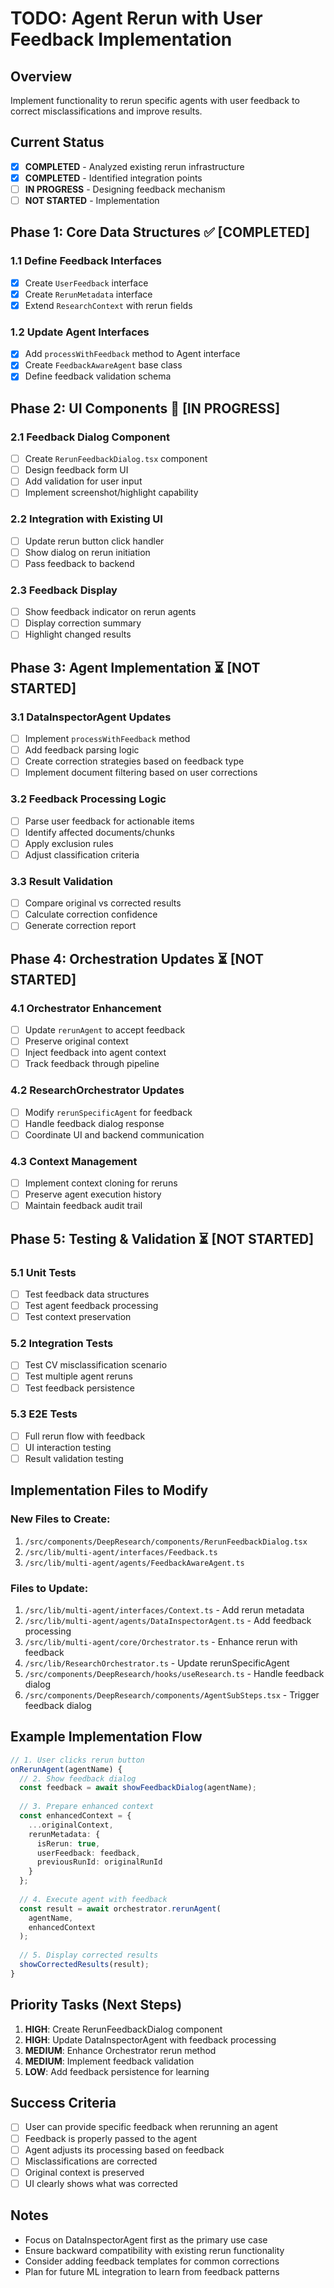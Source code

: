 # TODO: Agent Rerun with User Feedback Implementation

## Overview
Implement functionality to rerun specific agents with user feedback to correct misclassifications and improve results.

## Current Status
- [x] **COMPLETED** - Analyzed existing rerun infrastructure
- [x] **COMPLETED** - Identified integration points
- [ ] **IN PROGRESS** - Designing feedback mechanism
- [ ] **NOT STARTED** - Implementation

## Phase 1: Core Data Structures ✅ [COMPLETED]

### 1.1 Define Feedback Interfaces
- [x] Create `UserFeedback` interface
- [x] Create `RerunMetadata` interface
- [x] Extend `ResearchContext` with rerun fields

### 1.2 Update Agent Interfaces
- [x] Add `processWithFeedback` method to Agent interface
- [x] Create `FeedbackAwareAgent` base class
- [x] Define feedback validation schema

## Phase 2: UI Components 🔄 [IN PROGRESS]

### 2.1 Feedback Dialog Component
- [ ] Create `RerunFeedbackDialog.tsx` component
- [ ] Design feedback form UI
- [ ] Add validation for user input
- [ ] Implement screenshot/highlight capability

### 2.2 Integration with Existing UI
- [ ] Update rerun button click handler
- [ ] Show dialog on rerun initiation
- [ ] Pass feedback to backend

### 2.3 Feedback Display
- [ ] Show feedback indicator on rerun agents
- [ ] Display correction summary
- [ ] Highlight changed results

## Phase 3: Agent Implementation ⏳ [NOT STARTED]

### 3.1 DataInspectorAgent Updates
- [ ] Implement `processWithFeedback` method
- [ ] Add feedback parsing logic
- [ ] Create correction strategies based on feedback type
- [ ] Implement document filtering based on user corrections

### 3.2 Feedback Processing Logic
- [ ] Parse user feedback for actionable items
- [ ] Identify affected documents/chunks
- [ ] Apply exclusion rules
- [ ] Adjust classification criteria

### 3.3 Result Validation
- [ ] Compare original vs corrected results
- [ ] Calculate correction confidence
- [ ] Generate correction report

## Phase 4: Orchestration Updates ⏳ [NOT STARTED]

### 4.1 Orchestrator Enhancement
- [ ] Update `rerunAgent` to accept feedback
- [ ] Preserve original context
- [ ] Inject feedback into agent context
- [ ] Track feedback through pipeline

### 4.2 ResearchOrchestrator Updates
- [ ] Modify `rerunSpecificAgent` for feedback
- [ ] Handle feedback dialog response
- [ ] Coordinate UI and backend communication

### 4.3 Context Management
- [ ] Implement context cloning for reruns
- [ ] Preserve agent execution history
- [ ] Maintain feedback audit trail

## Phase 5: Testing & Validation ⏳ [NOT STARTED]

### 5.1 Unit Tests
- [ ] Test feedback data structures
- [ ] Test agent feedback processing
- [ ] Test context preservation

### 5.2 Integration Tests
- [ ] Test CV misclassification scenario
- [ ] Test multiple agent reruns
- [ ] Test feedback persistence

### 5.3 E2E Tests
- [ ] Full rerun flow with feedback
- [ ] UI interaction testing
- [ ] Result validation testing

## Implementation Files to Modify

### New Files to Create:
1. `/src/components/DeepResearch/components/RerunFeedbackDialog.tsx`
2. `/src/lib/multi-agent/interfaces/Feedback.ts`
3. `/src/lib/multi-agent/agents/FeedbackAwareAgent.ts`

### Files to Update:
1. `/src/lib/multi-agent/interfaces/Context.ts` - Add rerun metadata
2. `/src/lib/multi-agent/agents/DataInspectorAgent.ts` - Add feedback processing
3. `/src/lib/multi-agent/core/Orchestrator.ts` - Enhance rerun with feedback
4. `/src/lib/ResearchOrchestrator.ts` - Update rerunSpecificAgent
5. `/src/components/DeepResearch/hooks/useResearch.ts` - Handle feedback dialog
6. `/src/components/DeepResearch/components/AgentSubSteps.tsx` - Trigger feedback dialog

## Example Implementation Flow

```typescript
// 1. User clicks rerun button
onRerunAgent(agentName) {
  // 2. Show feedback dialog
  const feedback = await showFeedbackDialog(agentName);
  
  // 3. Prepare enhanced context
  const enhancedContext = {
    ...originalContext,
    rerunMetadata: {
      isRerun: true,
      userFeedback: feedback,
      previousRunId: originalRunId
    }
  };
  
  // 4. Execute agent with feedback
  const result = await orchestrator.rerunAgent(
    agentName, 
    enhancedContext
  );
  
  // 5. Display corrected results
  showCorrectedResults(result);
}
```

## Priority Tasks (Next Steps)

1. **HIGH**: Create RerunFeedbackDialog component
2. **HIGH**: Update DataInspectorAgent with feedback processing
3. **MEDIUM**: Enhance Orchestrator rerun method
4. **MEDIUM**: Implement feedback validation
5. **LOW**: Add feedback persistence for learning

## Success Criteria

- [ ] User can provide specific feedback when rerunning an agent
- [ ] Feedback is properly passed to the agent
- [ ] Agent adjusts its processing based on feedback
- [ ] Misclassifications are corrected
- [ ] Original context is preserved
- [ ] UI clearly shows what was corrected

## Notes

- Focus on DataInspectorAgent first as the primary use case
- Ensure backward compatibility with existing rerun functionality
- Consider adding feedback templates for common corrections
- Plan for future ML integration to learn from feedback patterns    